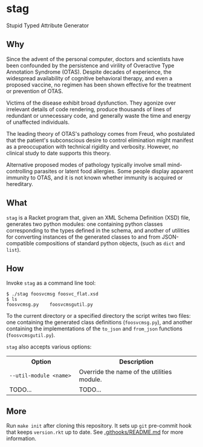 stag
====
Stupid Typed Attribute Generator

Why
---
Since the advent of the personal computer, doctors and scientists have been
confounded by the persistence and virility of Overactive Type Annotation
Syndrome (OTAS). Despite decades of experience, the widespread availability
of cognitive behavioral therapy, and even a proposed vaccine, no regimen has
been shown effective for the treatment or prevention of OTAS.

Victims of the disease exhibit broad dysfunction. They agonize over
irrelevant details of code rendering, produce thousands of lines of
redundant or unnecessary code, and generally waste the time and energy of
unaffected individuals.

The leading theory of OTAS's pathology comes from Freud, who postulated that
the patient's subconscious desire to control elimination might manifest as a
preoccupation with technical rigidity and verbosity. However, no clinical
study to date supports this theory.

Alternative proposed modes of pathology typically involve small
mind-controlling parasites or latent food allergies. Some people display
apparent immunity to OTAS, and it is not known whether immunity is acquired
or hereditary.

What
----
`stag` is a Racket program that, given an XML Schema Definition (XSD) file,
generates two python modules: one containing python classes corresponding to
the types defined in the schema, and another of utilities for converting
instances of the generated classes to and from JSON-compatible compositions
of standard python objects, (such as `dict` and `list`).

How
---
Invoke `stag` as a command line tool:

    $ ./stag foosvcmsg foosvc_flat.xsd
    $ ls
    foosvcmsg.py    foosvcmsgutil.py

To the current directory or a specified directory the script writes two
files: one containing the generated class definitions (`foosvcmsg.py`), and
another containing the implementations of the `to_json` and `from_json`
functions (`foosvcmsgutil.py`).

`stag` also accepts various options:

<table>
  <tr><th>Option</th><th>Description</th></tr>
  <tr><td><pre><code>--util-module &lt;name&gt; </code></pre></td>
      <td>Override the name of the utilities module.</td></tr>
  <tr><td>TODO...</td>
      <td>TODO...</td></tr>
</table>

More
----
Run `make init` after cloning this repository. It sets up `git` pre-commit
hook that keeps `version.rkt` up to date. See 
[.githooks/README.md](.githooks/README.md) for more information.